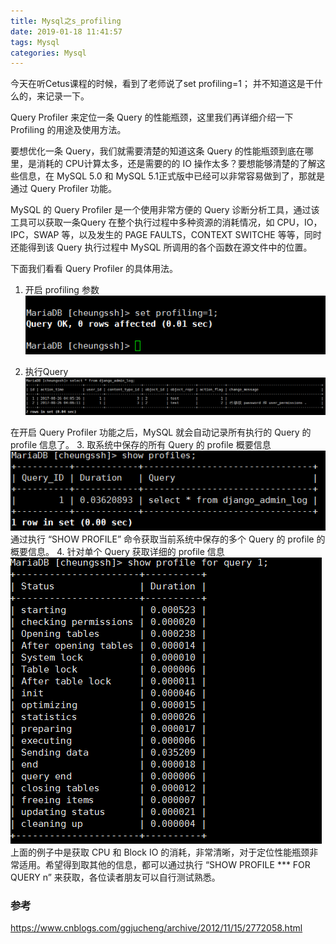 ```yaml
---
title: Mysql之s_profiling
date: 2019-01-18 11:41:57
tags: Mysql
categories: Mysql
---
```



今天在听Cetus课程的时候，看到了老师说了set profiling=1； 并不知道这是干什么的，来记录一下。
 

Query Profiler 来定位一条 Query 的性能瓶颈，这里我们再详细介绍一下 Profiling 的用途及使用方法。

要想优化一条 Query，我们就需要清楚的知道这条 Query 的性能瓶颈到底在哪里，是消耗的 CPU计算太多，还是需要的的 IO 操作太多？要想能够清楚的了解这些信息，在 MySQL 5.0 和 MySQL 5.1正式版中已经可以非常容易做到了，那就是通过 Query Profiler 功能。

MySQL 的 Query Profiler 是一个使用非常方便的 Query 诊断分析工具，通过该工具可以获取一条Query 在整个执行过程中多种资源的消耗情况，如 CPU，IO，IPC，SWAP 等，以及发生的 PAGE FAULTS，CONTEXT SWITCHE 等等，同时还能得到该 Query 执行过程中 MySQL 所调用的各个函数在源文件中的位置。

下面我们看看 Query Profiler 的具体用法。

1. 开启 profiling 参数
![image](https://github.com/sjt157/MarkDownPhotos/raw/master/Mysql_Set_profile/1.png)

2. 执行Query
![image](https://github.com/sjt157/MarkDownPhotos/raw/master/Mysql_Set_profile/2.png)

 在开启 Query Profiler 功能之后，MySQL 就会自动记录所有执行的 Query 的 profile 信息了。
3. 取系统中保存的所有 Query 的 profile 概要信息
 ![image](https://github.com/sjt157/MarkDownPhotos/raw/master/Mysql_Set_profile/3.png)
通过执行 “SHOW PROFILE” 命令获取当前系统中保存的多个 Query 的 profile 的概要信息。
4. 针对单个 Query 获取详细的 profile 信息
![image](https://github.com/sjt157/MarkDownPhotos/raw/master/Mysql_Set_profile/4.png)
上面的例子中是获取 CPU 和 Block IO 的消耗，非常清晰，对于定位性能瓶颈非常适用。希望得到取其他的信息，都可以通过执行 “SHOW PROFILE *** FOR QUERY n” 来获取，各位读者朋友可以自行测试熟悉。

### 参考
<https://www.cnblogs.com/ggjucheng/archive/2012/11/15/2772058.html>
